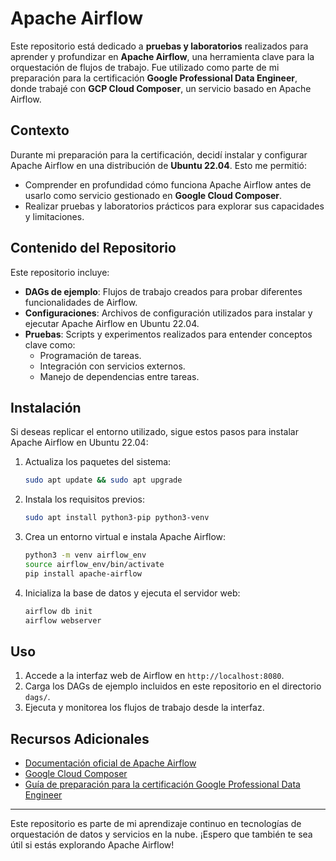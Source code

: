 # Apache Airflow

Este repositorio está dedicado a **pruebas y laboratorios** realizados para aprender y profundizar en **Apache Airflow**, una herramienta clave para la orquestación de flujos de trabajo. Fue utilizado como parte de mi preparación para la certificación **Google Professional Data Engineer**, donde trabajé con **GCP Cloud Composer**, un servicio basado en Apache Airflow.

## Contexto

Durante mi preparación para la certificación, decidí instalar y configurar Apache Airflow en una distribución de **Ubuntu 22.04**. Esto me permitió:
- Comprender en profundidad cómo funciona Apache Airflow antes de usarlo como servicio gestionado en **Google Cloud Composer**.
- Realizar pruebas y laboratorios prácticos para explorar sus capacidades y limitaciones.

## Contenido del Repositorio

Este repositorio incluye:
- **DAGs de ejemplo**: Flujos de trabajo creados para probar diferentes funcionalidades de Airflow.
- **Configuraciones**: Archivos de configuración utilizados para instalar y ejecutar Apache Airflow en Ubuntu 22.04.
- **Pruebas**: Scripts y experimentos realizados para entender conceptos clave como:
  - Programación de tareas.
  - Integración con servicios externos.
  - Manejo de dependencias entre tareas.

## Instalación

Si deseas replicar el entorno utilizado, sigue estos pasos para instalar Apache Airflow en Ubuntu 22.04:

1. Actualiza los paquetes del sistema:
   ```bash
   sudo apt update && sudo apt upgrade
   ```
2. Instala los requisitos previos:
   ```bash
   sudo apt install python3-pip python3-venv
   ```
3. Crea un entorno virtual e instala Apache Airflow:
   ```bash
   python3 -m venv airflow_env
   source airflow_env/bin/activate
   pip install apache-airflow
   ```
4. Inicializa la base de datos y ejecuta el servidor web:
   ```bash
   airflow db init
   airflow webserver
   ```

## Uso

1. Accede a la interfaz web de Airflow en `http://localhost:8080`.
2. Carga los DAGs de ejemplo incluidos en este repositorio en el directorio `dags/`.
3. Ejecuta y monitorea los flujos de trabajo desde la interfaz.

## Recursos Adicionales

- [Documentación oficial de Apache Airflow](https://airflow.apache.org/docs/)
- [Google Cloud Composer](https://cloud.google.com/composer)
- [Guía de preparación para la certificación Google Professional Data Engineer](https://cloud.google.com/certification/data-engineer)

---

Este repositorio es parte de mi aprendizaje continuo en tecnologías de orquestación de datos y servicios en la nube. ¡Espero que también te sea útil si estás explorando Apache Airflow!